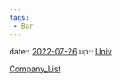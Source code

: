 ```yaml
---
tags:
 - Bar
---
```


date:: [2022-07-26](Daily_Note/2022-07-26.md)
up:: [Univ](Univ.md)

[Company_List](Company_List.md)